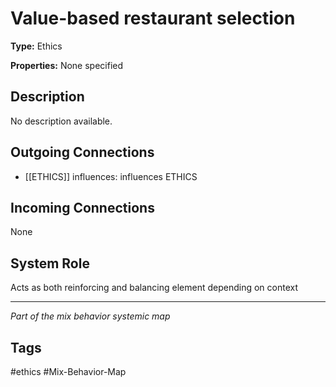 # Value-based restaurant selection

**Type:** Ethics

**Properties:** None specified

## Description
No description available.

## Outgoing Connections
- [[ETHICS]] influences: influences ETHICS

## Incoming Connections
None

## System Role
Acts as both reinforcing and balancing element depending on context

---
*Part of the mix behavior systemic map*

## Tags
#ethics #Mix-Behavior-Map
